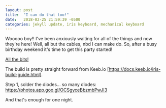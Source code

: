 ```yaml
---
layout: post
title:  "I can do that too!"
date:   2018-02-25 21:59:39 -0500
categories: jekyll update, iris keyboard, mechanical keyboard
---
```


Wooooo boy!! I've been anxiously waiting for all of the things and now they're here! Well, all but the cables, nbd I can make do. So, after a busy birthday weekend it's time to get this party started!

[All the bits!]({{https://photos.app.goo.gl/GFv1HjxePk74CnBu1}}) 

The build is pretty straight forward from Keeb.io [https://docs.keeb.io/iris-build-guide.html].

Step 1, solder the diodes... so many diodes: https://photos.app.goo.gl/OCSgyceBbzmbPwJI3

And that's enough for one night.